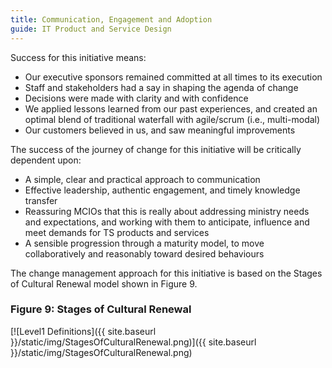 ```yaml
---
title: Communication, Engagement and Adoption
guide: IT Product and Service Design
---
```


Success for this initiative means:

- Our executive sponsors remained committed at all times to its execution
- Staff and stakeholders had a say in shaping the agenda of change
- Decisions were made with clarity and with confidence
- We applied lessons learned from our past experiences, and created an optimal blend of traditional waterfall with agile/scrum (i.e., multi-modal)
- Our customers believed in us, and saw meaningful improvements

The success of the journey of change for this initiative will be critically dependent upon:

- A simple, clear and practical approach to communication
- Effective leadership, authentic engagement, and timely knowledge transfer
- Reassuring MCIOs that this is really about addressing ministry needs and expectations, and working with them to anticipate, influence and meet demands for TS products and services
- A sensible progression through a maturity model, to move collaboratively and reasonably toward desired behaviours

The change management approach for this initiative is based on the Stages of Cultural Renewal model shown in Figure 9.

### Figure 9: Stages of Cultural Renewal

[![Level1 Definitions]({{ site.baseurl }}/static/img/StagesOfCulturalRenewal.png)]({{ site.baseurl }}/static/img/StagesOfCulturalRenewal.png)
